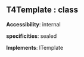 ## **T4Template** : class
**Accessibility**: internal

**specificities**: sealed

**Implements**: ITemplate

